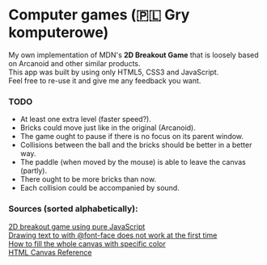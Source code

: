 # Computer games (🇵🇱 Gry komputerowe)
My own implementation of MDN's **2D Breakout Game** that is loosely based on Arcanoid and other similar products.  
This app was built by using only HTML5, CSS3 and JavaScript.  
Feel free to re-use it and give me any feedback you want.  

### TODO
* At least one extra level (faster speed?).
* Bricks could move just like in the original (Arcanoid).
* The game ought to pause if there is no focus on its parent window.
* Collisions between the ball and the bricks should be better in a better way.
* The paddle (when moved by the mouse) is able to leave the canvas (partly).
* There ought to be more bricks than now.
* Each collision could be accompanied by sound.

### Sources (sorted alphabetically):
[2D breakout game using pure JavaScript](https://developer.mozilla.org/en-US/docs/Games/Tutorials/2D_Breakout_game_pure_JavaScript)  
[Drawing text to <canvas> with @font-face does not work at the first time](https://stackoverflow.com/questions/2756575/drawing-text-to-canvas-with-font-face-does-not-work-at-the-first-time)  
[How to fill the whole canvas with specific color](https://stackoverflow.com/questions/27736288/how-to-fill-the-whole-canvas-with-specific-color)  
[HTML Canvas Reference](https://www.w3schools.com/tags/ref_canvas.asp)  